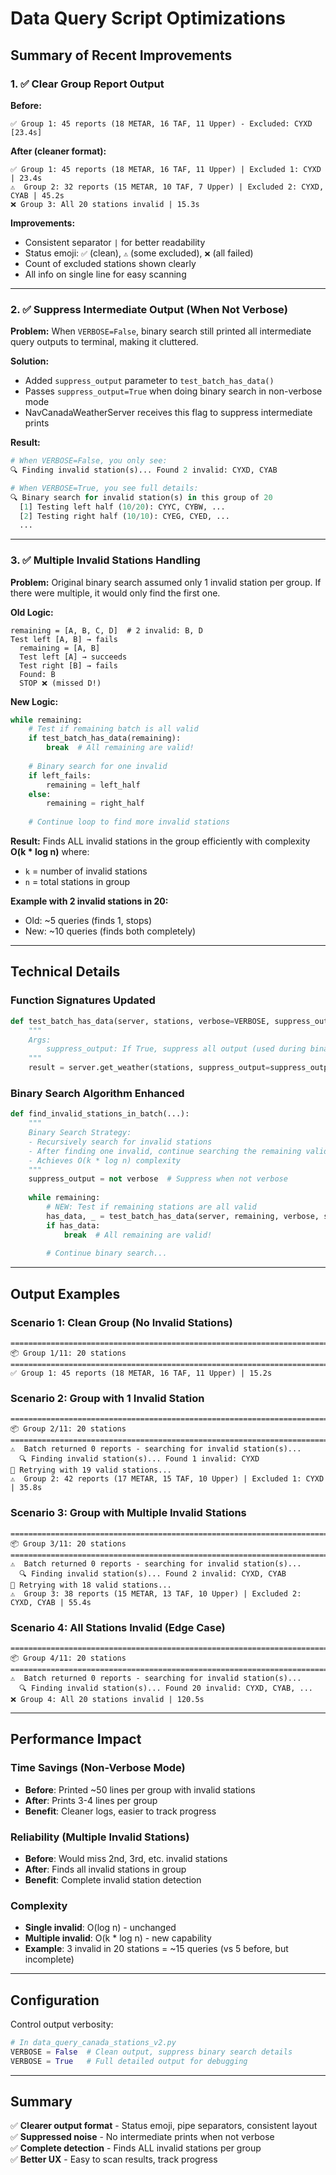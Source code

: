 # Data Query Script Optimizations

## Summary of Recent Improvements

### 1. ✅ Clear Group Report Output

**Before:**
```
✅ Group 1: 45 reports (18 METAR, 16 TAF, 11 Upper) - Excluded: CYXD [23.4s]
```

**After (cleaner format):**
```
✅ Group 1: 45 reports (18 METAR, 16 TAF, 11 Upper) | Excluded 1: CYXD | 23.4s
⚠️  Group 2: 32 reports (15 METAR, 10 TAF, 7 Upper) | Excluded 2: CYXD, CYAB | 45.2s
❌ Group 3: All 20 stations invalid | 15.3s
```

**Improvements:**
- Consistent separator `|` for better readability
- Status emoji: `✅` (clean), `⚠️` (some excluded), `❌` (all failed)
- Count of excluded stations shown clearly
- All info on single line for easy scanning

---

### 2. ✅ Suppress Intermediate Output (When Not Verbose)

**Problem:** 
When `VERBOSE=False`, binary search still printed all intermediate query outputs to terminal, making it cluttered.

**Solution:**
- Added `suppress_output` parameter to `test_batch_has_data()`
- Passes `suppress_output=True` when doing binary search in non-verbose mode
- NavCanadaWeatherServer receives this flag to suppress intermediate prints

**Result:**
```python
# When VERBOSE=False, you only see:
🔍 Finding invalid station(s)... Found 2 invalid: CYXD, CYAB

# When VERBOSE=True, you see full details:
🔍 Binary search for invalid station(s) in this group of 20
  [1] Testing left half (10/20): CYYC, CYBW, ...
  [2] Testing right half (10/10): CYEG, CYED, ...
  ...
```

---

### 3. ✅ Multiple Invalid Stations Handling

**Problem:**
Original binary search assumed only 1 invalid station per group. If there were multiple, it would only find the first one.

**Old Logic:**
```
remaining = [A, B, C, D]  # 2 invalid: B, D
Test left [A, B] → fails
  remaining = [A, B]
  Test left [A] → succeeds
  Test right [B] → fails
  Found: B
  STOP ❌ (missed D!)
```

**New Logic:**
```python
while remaining:
    # Test if remaining batch is all valid
    if test_batch_has_data(remaining):
        break  # All remaining are valid!
    
    # Binary search for one invalid
    if left_fails:
        remaining = left_half
    else:
        remaining = right_half
    
    # Continue loop to find more invalid stations
```

**Result:**
Finds ALL invalid stations in the group efficiently with complexity **O(k * log n)** where:
- `k` = number of invalid stations
- `n` = total stations in group

**Example with 2 invalid stations in 20:**
- Old: ~5 queries (finds 1, stops)
- New: ~10 queries (finds both completely)

---

## Technical Details

### Function Signatures Updated

```python
def test_batch_has_data(server, stations, verbose=VERBOSE, suppress_output=False):
    """
    Args:
        suppress_output: If True, suppress all output (used during binary search when verbose=False)
    """
    result = server.get_weather(stations, suppress_output=suppress_output)
```

### Binary Search Algorithm Enhanced

```python
def find_invalid_stations_in_batch(...):
    """
    Binary Search Strategy:
    - Recursively search for invalid stations
    - After finding one invalid, continue searching the remaining valid portion
    - Achieves O(k * log n) complexity
    """
    suppress_output = not verbose  # Suppress when not verbose
    
    while remaining:
        # NEW: Test if remaining stations are all valid
        has_data, _ = test_batch_has_data(server, remaining, verbose, suppress_output)
        if has_data:
            break  # All remaining are valid!
        
        # Continue binary search...
```

---

## Output Examples

### Scenario 1: Clean Group (No Invalid Stations)
```
================================================================================
📦 Group 1/11: 20 stations
================================================================================
✅ Group 1: 45 reports (18 METAR, 16 TAF, 11 Upper) | 15.2s
```

### Scenario 2: Group with 1 Invalid Station
```
================================================================================
📦 Group 2/11: 20 stations
================================================================================
⚠️  Batch returned 0 reports - searching for invalid station(s)...
  🔍 Finding invalid station(s)... Found 1 invalid: CYXD
🔄 Retrying with 19 valid stations...
⚠️  Group 2: 42 reports (17 METAR, 15 TAF, 10 Upper) | Excluded 1: CYXD | 35.8s
```

### Scenario 3: Group with Multiple Invalid Stations
```
================================================================================
📦 Group 3/11: 20 stations
================================================================================
⚠️  Batch returned 0 reports - searching for invalid station(s)...
  🔍 Finding invalid station(s)... Found 2 invalid: CYXD, CYAB
🔄 Retrying with 18 valid stations...
⚠️  Group 3: 38 reports (15 METAR, 13 TAF, 10 Upper) | Excluded 2: CYXD, CYAB | 55.4s
```

### Scenario 4: All Stations Invalid (Edge Case)
```
================================================================================
📦 Group 4/11: 20 stations
================================================================================
⚠️  Batch returned 0 reports - searching for invalid station(s)...
  🔍 Finding invalid station(s)... Found 20 invalid: CYXD, CYAB, ...
❌ Group 4: All 20 stations invalid | 120.5s
```

---

## Performance Impact

### Time Savings (Non-Verbose Mode)
- **Before**: Printed ~50 lines per group with invalid stations
- **After**: Prints 3-4 lines per group
- **Benefit**: Cleaner logs, easier to track progress

### Reliability (Multiple Invalid Stations)
- **Before**: Would miss 2nd, 3rd, etc. invalid stations
- **After**: Finds all invalid stations in group
- **Benefit**: Complete invalid station detection

### Complexity
- **Single invalid**: O(log n) - unchanged
- **Multiple invalid**: O(k * log n) - new capability
- **Example**: 3 invalid in 20 stations = ~15 queries (vs 5 before, but incomplete)

---

## Configuration

Control output verbosity:

```python
# In data_query_canada_stations_v2.py
VERBOSE = False  # Clean output, suppress binary search details
VERBOSE = True   # Full detailed output for debugging
```

---

## Summary

✅ **Clearer output format** - Status emoji, pipe separators, consistent layout  
✅ **Suppressed noise** - No intermediate prints when not verbose  
✅ **Complete detection** - Finds ALL invalid stations per group  
✅ **Better UX** - Easy to scan results, track progress


